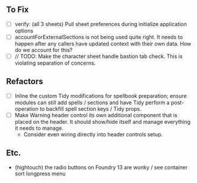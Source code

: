 ## To Fix

- [ ] verify: (all 3 sheets) Pull sheet preferences during initialize application options
- [ ] accountForExternalSections is not being used quite right. It needs to happen after any callers have updated context with their own data. How do we account for this?
- [ ] // TODO: Make the character sheet handle bastion tab check. This is violating separation of concerns.

## Refactors

- [ ] Inline the custom Tidy modifications for spellbook preparation; ensure modules can still add spells / sections and have Tidy perform a post-operation to backfill spell section keys / Tidy props.
- [ ] Make Warning header control its own additional component that is placed on the header. It should show/hide itself and manage everything it needs to manage.
  - Consider even wiring directly into header controls setup.

## Etc.
- (hightouch) the radio buttons on Foundry 13 are wonky / see container sort longpress menu
